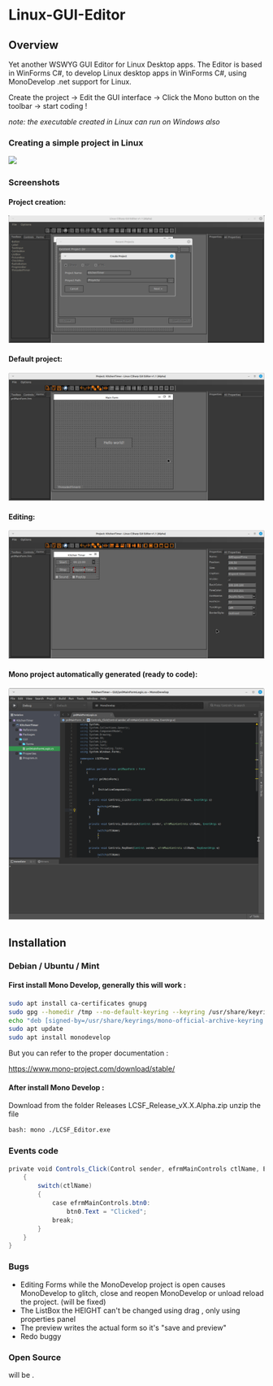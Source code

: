 # Linux-GUI-Editor

## Overview

Yet another WSWYG GUI Editor for Linux Desktop apps.
The Editor is based in WinForms C#, to develop Linux  desktop apps in WinForms C#,
using MonoDevelop .net support for Linux.

Create the project -> Edit the GUI interface -> Click the Mono button on the toolbar -> start coding !

*note: the executable created in Linux can run on Windows also*

### Creating a simple project in Linux

![](Images/KitchenTimer_editing.gif)

### Screenshots
#### Project creation:

![](Images/01-CreateProject.png)

####  Default project:

![](Images/02-WelcomeForm.png)

####  Editing:

![](Images/03-EditingForm.png)


#### Mono project automatically generated (ready to code):

![](Images/05-GeneratedMONOProject.png)


## Installation

### Debian / Ubuntu / Mint

#### First install Mono Develop, generally this will work :

```bash
sudo apt install ca-certificates gnupg
sudo gpg --homedir /tmp --no-default-keyring --keyring /usr/share/keyrings/mono-official-archive-keyring.gpg --keyserver hkp://keyserver.ubuntu.com:80 --recv-keys 3FA7E0328081BFF6A14DA29AA6A19B38D3D831EF
echo "deb [signed-by=/usr/share/keyrings/mono-official-archive-keyring.gpg] https://download.mono-project.com/repo/ubuntu stable-focal main" | sudo tee /etc/apt/sources.list.d/mono-official-stable.list
sudo apt update
sudo apt install monodevelop
```

But you can refer to the proper documentation :

https://www.mono-project.com/download/stable/

#### After install Mono Develop :

Download from the folder Releases  LCSF_Release_vX.X.Alpha.zip unzip the file

```bash
bash: mono ./LCSF_Editor.exe
```

### Events code

```C#
private void Controls_Click(Control sender, efrmMainControls ctlName, EventArgs e)
    {
        switch(ctlName)
        {
	        case efrmMainControls.btn0:
		        btn0.Text = "Clicked";
	        break;
        }
    }
}
```

### Bugs


* Editing Forms while the MonoDevelop project is open causes MonoDevelop to glitch, close and reopen MonoDevelop or unload reload the project. (will be fixed)
*  The ListBox the HEIGHT can't be changed using drag , only using properties panel
* The preview writes the actual form so it's "save and preview"
* Redo  buggy

### Open Source

will be .